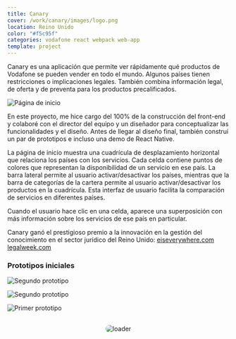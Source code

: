 ```yaml
---
title: Canary
cover: /work/canary/images/logo.png
location: Reino Unido
color: "#f5c95f"
categories: vodafone react webpack web-app
template: project
---
```


<style>
.loader {
  border-radius: 100px;
}
</style>

Canary es una aplicación que permite ver rápidamente qué productos de Vodafone se pueden vender en todo el mundo. Algunos países tienen restricciones o implicaciones legales. También combina información legal, de oferta y de preventa para los productos precalificados.

![](/work/canary/images/1.png "Página de inicio")

En este proyecto, me hice cargo del 100% de la construcción del front-end y colaboré con el director del equipo y un diseñador para conceptualizar las funcionalidades y el diseño. Antes de llegar al diseño final, también construí un par de prototipos e incluso una demo de React Native.

La página de inicio muestra una cuadrícula de desplazamiento horizontal que relaciona los países con los servicios. Cada celda contiene puntos de colores que representan la disponibilidad de un servicio en ese país. La barra lateral permite al usuario activar/desactivar los países, mientras que la barra de categorías de la cartera permite al usuario activar/desactivar los productos en la cuadrícula. Esta interfaz de usuario facilita la comparación de servicios en diferentes países.

Cuando el usuario hace clic en una celda, aparece una superposición con más información sobre los servicios de ese país en particular.

Canary ganó el prestigioso premio a la innovación en la gestión del conocimiento en el sector jurídico del Reino Unido: [eiseverywhere.com](https://www.eiseverywhere.com/ehome/legalweekinnovationawards/567021/) [legalweek.com](https://www.law.com/legal-week/sites/legalweek/2017/06/27/legal-week-innovation-awards-knowledge-management-innovation-award-vodafone-global-enterprise/?slreturn=20170528041243)

### Prototipos iniciales

![](/work/canary/images/3.jpg "Segundo prototipo")

![](/work/canary/images/2.jpg "Segundo prototipo")

![](/work/canary/images/4.jpg "Primer prototipo")

<p style="text-align: center; margin-top: 30px">
  <img class="loader" src="/work/canary/images/loader.gif" alt="loader" />
</p>
